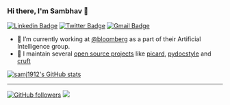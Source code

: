 <!--
**samj1912/samj1912** is a ✨ _special_ ✨ repository because its `README.md` (this file) appears on your GitHub profile.

Here are some ideas to get you started:

- 🔭 I’m currently working on ...
- 🌱 I’m currently learning ...
- 👯 I’m looking to collaborate on ...
- 🤔 I’m looking for help with ...
- 💬 Ask me about ...
- 📫 How to reach me: ...
- 😄 Pronouns: ...
- ⚡ Fun fact: ...
-->



### Hi there, I'm Sambhav 👋


[![Linkedin Badge](https://img.shields.io/badge/sambhav--kothari-0077b5?style=flat-square&logo=Linkedin&logoColor=white&labelColor=0077b5&link=https://www.linkedin.com/in/sambhav-kothari/)](https://www.linkedin.com/in/sambhav-kothari/)
[![Twitter Badge](https://img.shields.io/badge/-@__sambhavkothari-1ca0f1?style=flat-square&labelColor=1ca0f1&logo=twitter&logoColor=white&link=https://twitter.com/_sambhavkothari)](https://twitter.com/_sambhavkothari)
[![Gmail Badge](https://img.shields.io/badge/-sambhavs.email-f5493b?style=flat-square&logo=Gmail&logoColor=ffffff&labelColor=f5493b&link=mailto:sambhavs.email@gmail.com)](mailto:sambhavs.email@gmail.com)

- 🔭 I’m currently working at [@bloomberg](https://github.com/bloomberg) as a part of their Artificial Intelligence group.
- 🌱 I maintain several [open source projects](https://github.com/samj1912) like [picard](https://github.com/metabrainz/picard), [pydocstyle](https://github.com/PyCQA/pydocstyle) and [cruft](https://github.com/timothycrosley/cruft)

[![samj1912's GitHub stats](https://github-readme-stats.vercel.app/api?username=samj1912&show_icons=true)](https://github.com/anuraghazra/github-readme-stats)


----------------
[![GitHub followers](https://img.shields.io/github/followers/samj1912?label=Follow&maxAge=3600&style=flat-square&logo=Github&labelColor=000000&color=000000)](https://github.com/samj1912?tab=followers)
![](https://komarev.com/ghpvc/?username=samj1912&style=flat-square&color=595959)

